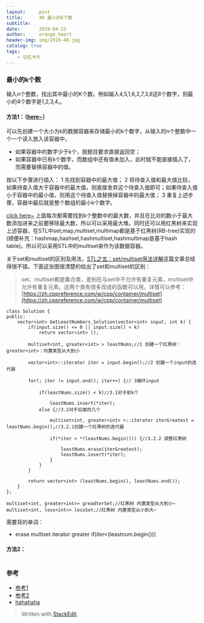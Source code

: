 ```yaml
---
layout:     post
title:      40 最小的k个数
subtitle:   
date:       2019-04-23
author:     orange_heart
header-img: img/2019-40.jpg
catalog: true
tags:
    - 记忆卡片
---
```


### 最小的k个数

输入n个整数，找出其中最小的K个数。例如输入4,5,1,6,2,7,3,8这8个数字，则最小的4个数字是1,2,3,4,。

#### 方法1：（[here~](https://blog.csdn.net/shakespeare001/article/details/51280814)）
可以先创建一个大小为k的数据容器来存储最小的k个数字，从输入的n个整数中一个一个读入放入该容器中，

 - 如果容器中的数字少于k个，按题目要求直接返回空；
 - 如果容器中已有k个数字，而数组中还有值未加入，此时就不能直接插入了，而需要替换容器中的值。

按以下步骤进行插入： 
1 先找到容器中的最大值；
2 将待查入值和最大值比较，如果待查入值大于容器中的最大值，则直接舍弃这个待查入值即可；如果待查入值小于容器中的最小值，则用这个待查入值替换掉容器中的最大值；
3 重复上述步骤，容器中最后就是整个数组的最小k个数字。

[click here~](https://yongyuan.name/blog/find-the-smallest-k-numbers.html)
上面每次都需要找到k个整数中的最大数，并且在比对的数小于最大数添加进来之前要移除最大数，所以可以采用最大堆。同时还可以用红黑树来实现上述容器，在STL中set,map,multiset,multimap都是基于红黑树(RB-tree)实现的(顺便补充：hashmap,hashset,hashmultiset,hashmultimap是基于hash table)。所以可以采用STL中的multiset来作为该数据容器。

关于set和multiset的区别及用法，[STL之五：set/multiset用法详解](http://blog.csdn.net/longshengguoji/article/details/8546286)这篇文章总结得很不错。下面这张图很清楚的给出了set和multiset的区别：

> set、multiset都是集合类，差别在与set中不允许有重复元素，multiset中允许有重复元素。这两个类有很多现成的函数可以用。详情可以参考：[https://zh.cppreference.com/w/cpp/container/multiset](https://zh.cppreference.com/w/cpp/container/multiset)


```objk
class Solution {
public:
    vector<int> GetLeastNumbers_Solution(vector<int> input, int k) {
        if(input.size() <= 0 || input.size() < k) 
            return vector<int> ();
         
        multiset<int, greater<int> > leastNums;//1 创建一个红黑树：greater<int>：内置类型从大到小  
        
        vector<int>::iterator iter = input.begin();//2 创建一个input的迭代器  
        
        for(; iter != input.end(); iter++) {// 3循环input  
        
            if(leastNums.size() < k)//3.1对于前k个  
            
                leastNums.insert(*iter);
            else {//3.2对于后面的几个  
            
                multiset<int, greater<int> >::iterator iterGreatest = leastNums.begin();//3.2.1创建一个红黑树的迭代器  
                
                if(*iter < *(leastNums.begin())) {//3.2.2 调整红黑树  
                
                    leastNums.erase(iterGreatest);
                    leastNums.insert(*iter);
                }
            }
        }
 
        return vector<int> (leastNums.begin(), leastNums.end());
    }
};
```
    multiset<int, greater<int>> greadterSet;//红黑树 内置类型从大到小~
    multiset<int, less<int>> lessSet;//红黑树 内置类型从小到大~

需要背的单词：
 - erase multiset iterator greater<int> if(*iter<*(leastnum.begin()))

    
#### 方法2：


```objk

```

### 参考

- [参考1](https://github.com/zhedahht/CodingInterviewChinese2)
- [参考2](https://github.com/gatieme/CodingInterviews)
- [hahahaha](https://www.nowcoder.com/practice/6a296eb82cf844ca8539b57c23e6e9bf?tpId=13&tqId=11182&tPage=2&rp=1&ru=/ta/coding-interviews&qru=/ta/coding-interviews/question-ranking)

> Written with [StackEdit](https://stackedit.io/).

<head>
    <script src="https://cdn.mathjax.org/mathjax/latest/MathJax.js?config=TeX-AMS-MML_HTMLorMML" type="text/javascript"></script>
    <script type="text/x-mathjax-config">
        MathJax.Hub.Config({
            tex2jax: {
            skipTags: ['script', 'noscript', 'style', 'textarea', 'pre'],
            inlineMath: [['$','$']]
            }
        });
    </script>
</head>
<!--stackedit_data:
eyJoaXN0b3J5IjpbMTA5MDExNDI0MiwtMTc1MDkzNjIzOCwxMj
YxMzA3OTQ3LC0xNjMwODYyODE3LDEyMTYwMzkzNzQsODk4ODU3
MzUwLDE5NzY5NDM4OTgsLTg3NzM2NzkyMF19
-->
